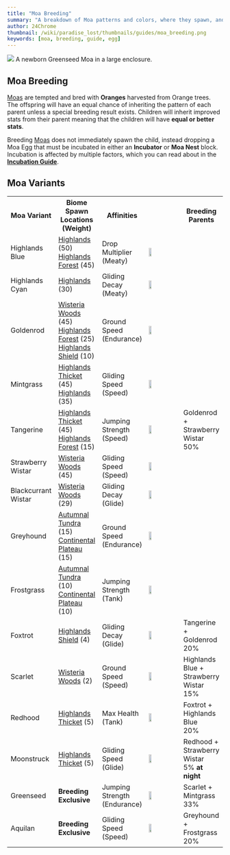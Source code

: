 ```yaml
---
title: "Moa Breeding"
summary: "A breakdown of Moa patterns and colors, where they spawn, and breeding results"
author: 24Chrome
thumbnail: /wiki/paradise_lost/thumbnails/guides/moa_breeding.png
keywords: [moa, breeding, guide, egg]
---
```


<img src="/wiki/paradise_lost/guides/moa_breeding.png">
A newborn Greenseed Moa in a large enclosure.

## Moa Breeding

[Moas](/wiki/paradise-lost/mobs/moa/) are tempted and bred with **Oranges** harvested from Orange trees. The offspring will have an equal chance of inheriting the pattern of each parent unless a special breeding result exists. Children will inherit improved stats from their parent meaning that the children will have **equal or better stats**.

Breeding [Moas](/wiki/paradise-lost/mobs/moa/) does not immediately spawn the child, instead dropping a Moa Egg that must be incubated in either an **Incubator** or **Moa Nest** block. Incubation is affected by multiple factors, which you can read about in the **[Incubation Guide](/wiki/paradise-lost/guides/incubation/)**.


## Moa Variants
<table style="width:100%">
  <tr>
    <th style="width:15%">Moa Variant</th>
    <th style="width:20%">Biome Spawn Locations (Weight)</th>
    <th style="width:15%">Affinities</th>
    <th style="width:30%"></th>
    <th style="width:15%">Breeding Parents</th>
  </tr>
  <tr>
    <td>Highlands Blue</td>
    <td><a href="/wiki/paradise-lost/biomes/highlands">Highlands</a> (50)<br><a href="/wiki/paradise-lost/biomes/highlands-forest">Highlands Forest</a> (45)</td>
    <td>Drop Multiplier<br>(Meaty)</td>
    <td><img src="/wiki/paradise_lost/renders/moa/highlands_blue.png" width="30%"></td>
    <td></td>
  </tr>
  <tr>
    <td>Highlands Cyan</td>
    <td><a href="/wiki/paradise-lost/biomes/highlands">Highlands</a> (30)</td>
    <td>Gliding Decay<br>(Meaty)</td>
    <td><img src="/wiki/paradise_lost/renders/moa/highlands_cyan.png" width="30%"></td>
    <td></td>
  </tr>
  <tr>
    <td>Goldenrod</td>
    <td><a href="/wiki/paradise-lost/biomes/wisteria-woods">Wisteria Woods</a> (45)<br><a href="/wiki/paradise-lost/biomes/highlands-forest">Highlands Forest</a> (25)<br><a href="/wiki/paradise-lost/biomes/highlands-shield">Highlands Shield</a> (10)</td>
    <td>Ground Speed<br>(Endurance)</td>
    <td><img src="/wiki/paradise_lost/renders/moa/goldenrod.png" width="30%"></td>
    <td></td>
  </tr>
  <tr>
    <td>Mintgrass</td>
    <td><a href="/wiki/paradise-lost/biomes/highlands-thicket">Highlands Thicket</a> (45)<br><a href="/wiki/paradise-lost/biomes/highlands">Highlands</a> (35)</td>
    <td>Gliding Speed<br>(Speed)</td>
    <td><img src="/wiki/paradise_lost/renders/moa/mintgrass.png" width="30%"></td>
    <td></td>
  </tr>
  <tr>
    <td>Tangerine</td>
    <td><a href="/wiki/paradise-lost/biomes/highlands-thicket">Highlands Thicket</a> (45)<br><a href="/wiki/paradise-lost/biomes/highlands-forest">Highlands Forest</a> (15)</td>
    <td>Jumping Strength<br>(Speed)</td>
    <td><img src="/wiki/paradise_lost/renders/moa/tangerine.png" width="30%"></td>
    <td>Goldenrod +<br>Strawberry Wistar<br>50%</td>
  </tr>
  <tr>
    <td>Strawberry Wistar</td>
    <td><a href="/wiki/paradise-lost/biomes/wisteria-woods">Wisteria Woods</a> (45)</td>
    <td>Gliding Speed<br>(Speed)</td>
    <td><img src="/wiki/paradise_lost/renders/moa/strawberry_wistar.png" width="30%"></td>
    <td></td>
  </tr>
  <tr>
    <td>Blackcurrant Wistar</td>
    <td><a href="/wiki/paradise-lost/biomes/wisteria-woods">Wisteria Woods</a> (29)</td>
    <td>Gliding Decay<br>(Glide)</td>
    <td><img src="/wiki/paradise_lost/renders/moa/blackcurrant_wistar.png" width="30%"></td>
    <td></td>
  </tr>
  <tr>
    <td>Greyhound</td>
    <td><a href="/wiki/paradise-lost/biomes/autumnal-tundra">Autumnal Tundra</a> (15)<br><a href="/wiki/paradise-lost/biomes/continental-plateau">Continental Plateau</a> (15)</td>
    <td>Ground Speed<br>(Endurance)</td>
    <td><img src="/wiki/paradise_lost/renders/moa/greyhound.png" width="30%"></td>
    <td></td>
  </tr>
  <tr>
    <td>Frostgrass</td>
    <td><a href="/wiki/paradise-lost/biomes/autumnal-tundra">Autumnal Tundra</a> (10)<br><a href="/wiki/paradise-lost/biomes/continental-plateau">Continental Plateau</a> (10)</td>
    <td>Jumping Strength<br>(Tank)</td>
    <td><img src="/wiki/paradise_lost/renders/moa/frostgrass.png" width="30%"></td>
    <td></td>
  </tr>
  <tr>
    <td>Foxtrot</td>
    <td><a href="/wiki/paradise-lost/biomes/highlands-shield">Highlands Shield</a> (4)</td>
    <td>Gliding Decay<br>(Glide)</td>
    <td><img src="/wiki/paradise_lost/renders/moa/foxtrot.png" width="30%"></td>
    <td>Tangerine +<br>Goldenrod<br>20%</td>
  </tr>
  <tr>
    <td>Scarlet</td>
    <td><a href="/wiki/paradise-lost/biomes/wisteria-woods">Wisteria Woods</a> (2)</td>
    <td>Ground Speed<br>(Speed)</td>
    <td><img src="/wiki/paradise_lost/renders/moa/scarlet.png" width="30%"></td>
    <td>Highlands Blue +<br>Strawberry Wistar<br>15%</td>
  </tr>
  <tr>
    <td>Redhood</td>
    <td><a href="/wiki/paradise-lost/biomes/highlands-thicket">Highlands Thicket</a> (5)</td>
    <td>Max Health<br>(Tank)</td>
    <td><img src="/wiki/paradise_lost/renders/moa/redhood.png" width="30%"></td>
    <td>Foxtrot +<br>Highlands Blue<br>20%</td>
  </tr>
  <tr>
    <td>Moonstruck</td>
    <td><a href="/wiki/paradise-lost/biomes/highlands-thicket">Highlands Thicket</a> (5)</td>
    <td>Gliding Speed<br>(Glide)</td>
    <td><img src="/wiki/paradise_lost/renders/moa/moonstruck.png" width="30%"></td>
    <td>Redhood +<br>Strawberry Wistar<br>5% <b>at night</b></td>
  </tr>
  <tr>
    <td>Greenseed</td>
    <td><b>Breeding Exclusive</b></td>
    <td>Jumping Strength<br>(Endurance)</td>
    <td><img src="/wiki/paradise_lost/renders/moa/greenseed.png" width="30%"></td>
    <td>Scarlet +<br>Mintgrass<br>33%</td>
  </tr>
  <tr>
    <td>Aquilan</td>
    <td><b>Breeding Exclusive</b></td>
    <td>Gliding Speed<br>(Speed)</td>
    <td><img src="/wiki/paradise_lost/renders/moa/aquilan.png" width="30%"></td>
    <td>Greyhound +<br>Frostgrass<br>20%</td>
  </tr>
</table>